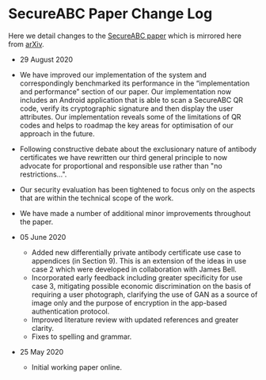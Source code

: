 # SecureABC Paper Change Log

Here we detail changes to the [SecureABC paper](SecureABC.pdf) which is mirrored here from [arXiv](https://arxiv.org/abs/2005.11833).

* 29 August 2020
 * We have improved our implementation of the system and correspondingly benchmarked its performance in the “implementation and performance” section of our paper. Our implementation now includes an Android application that is able to scan a SecureABC QR code, verify its cryptographic signature and then display the user attributes. Our implementation reveals some of the limitations of QR codes and helps to roadmap the key areas for optimisation of our approach in the future.
 * Following constructive debate about the exclusionary nature of antibody certificates we have rewritten our third general principle to now advocate for proportional and responsible use rather than "no restrictions...".
 * Our security evaluation has been tightened to focus only on the aspects that are within the technical scope of the work. 
 * We have made a number of additional minor improvements throughout the paper.

* 05 June 2020
  * Added new differentially private antibody certificate use case to appendices (in Section 9). This is an extension of the ideas in use case 2 which were developed in collaboration with James Bell.
  * Incorporated early feedback including greater specificity for use case 3, mitigating possible economic discrimination on the basis of requiring a user photograph, clarifying the use of GAN as a source of image only and the purpose of encryption in the app-based authentication protocol.
  * Improved literature review with updated references and greater clarity.
  * Fixes to spelling and grammar.


* 25 May 2020
  * Initial working paper online.

